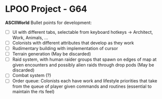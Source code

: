 # LPOO Project - G64

**ASCIIWorld**
Bullet points for development:

- [ ] UI with different tabs, selectable from keyboard hotkeys -> Architect, Work, Animals, ...
- [ ] Colonists with different attributes that develop as they work
- [ ] Rudimentary building with implementation of cursor
- [ ] Terrain generation (May be discarded)
- [ ] Raid system, with human raider groups that spawn on edges of map at given encounters and possibly alien raids through drop pods (May be discarded)
- [ ] Combat system (?)
- [ ] Order queue: Colonists each have work and lifestyle priorities that take from the queue of player given commands and routines (essential to maintain the rts feel)
